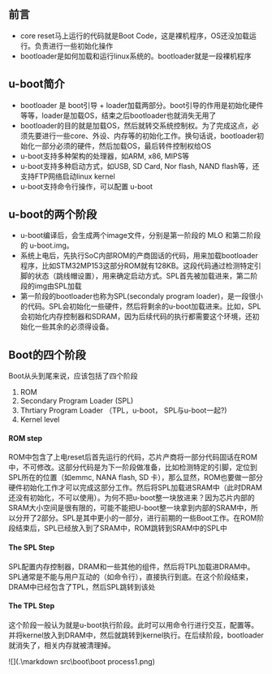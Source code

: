 ## 前言

+ core reset马上运行的代码就是Boot Code，这是裸机程序，OS还没加载运行。负责进行一些初始化操作
+ bootloader是如何加载和运行linux系统的。bootloader就是一段裸机程序







## u-boot简介

+ bootloader 是 boot引导 + loader加载两部分。boot引导的作用是初始化硬件等等，loader是加载OS，结束之后bootloader也就消失无用了
+ bootloader的目的就是加载OS，然后就转交系统控制权。为了完成这点，必须先要进行一些core、外设、内存等的初始化工作。换句话说，bootloader初始化一部分必须的硬件，然后加载OS，最后转件控制权给OS
+ u-boot支持多种架构的处理器，如ARM, x86, MIPS等
+ u-boot支持多种启动方式，如USB, SD Card, Nor flash, NAND flash等，还支持FTP网络启动linux kernel
+ u-boot支持命令行操作，可以配置 u-boot 

## u-boot的两个阶段

+ u-boot编译后，会生成两个image文件，分别是第一阶段的 MLO 和第二阶段的 u-boot.img。
+ 系统上电后，先执行SoC内部ROM的产商固话的代码，用来加载bootloader程序，比如STM32MP153这部分ROM就有128KB。这段代码通过检测特定引脚的状态（跳线帽设置），用来确定启动方式。SPL首先被加载进来，第二阶段的img由SPL加载
+ 第一阶段的bootloader也称为SPL(secondaly program loader)，是一段很小的代码。SPL会初始化一些硬件，然后将剩余的u-boot加载进来。比如，SPL会初始化内存控制器和SDRAM，因为后续代码的执行都需要这个环境，还初始化一些其余的必须得设备。



## Boot的四个阶段

Boot从头到尾来说，应该包括了四个阶段

1. ROM
2. Secondary Program Loader (SPL)
3. Thrtiary Program Loader （TPL，u-boot， SPL与u-boot一起?) 
4. Kernel level 

####  ROM step

ROM中包含了上电reset后首先运行的代码，芯片产商将一部分代码固话在ROM中，不可修改。这部分代码是为下一阶段做准备，比如检测特定的引脚，定位到SPL所在的位置（如emmc, NANA flash, SD 卡），那么显然，ROM也要做一部分硬件初始化工作才可以完成这部分工作。然后将SPL加载进SRAM中（此时DRAM还没有初始化，不可以使用）。为何不把u-boot整一块放进来？因为芯片内部的SRAM大小空间是很有限的，可能不能把U-boot整一块拿到内部的SRAM中，所以分开了2部分。SPL是其中更小的一部分，进行前期的一些Boot工作。在ROM阶段结束后，SPL已经放入到了SRAM中，ROM跳转到SRAM中的SPL中

#### The SPL Step

SPL配置内存控制器，DRAM和一些其他的组件，然后将TPL加载进DRAM中。SPL通常是不能与用户互动的（如命令行），直接执行到底。在这个阶段结束，DRAM中已经包含了TPL，然后SPL跳转到该处

#### The TPL Step

这个阶段一般认为就是u-boot执行阶段。此时可以用命令行进行交互，配置等。并将kernel放入到DRAM中，然后就跳转到kernel执行。在后续阶段，bootloader就消失了，相关内存就被清理掉。

![](.\markdown src\boot\boot process1.png)








